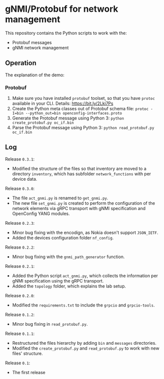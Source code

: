 # gNMI/Protobuf for network management
This repository contains the Python scripts to work with the:
- Protobuf messages
- gNMI network management

## Operation
The explanation of the demo:

### Protobuf
1. Make sure you have installed `protobuf` toolset, so that you have `protoc` available in your CLI. Details: https://bit.ly/2Lki7Ps
2. Create the Python meta classes out of Protobuf schema file: `protoc -I=bin --python_out=bin openconfig-interfaces.proto`
3. Generate the Protobuf message using Python 3: `python create_protobuf.py oc_if.bin`
4. Parse the Protobuf message using Python 3: `python read_protobuf.py oc_if.bin`

## Log
Release `0.3.1`:
- Modified the structure of the files so that inventory are moved to a directory `inventory`, which has subfolder `network_functions` with per device data.

Release `0.3.0`:
- The file `act_gnmi.py` is renamed to `get_gnmi.py`.
- The new file `set_gnmi.py` is created to perform the configuration of the network elements via gRPC transport with gNMI specification and OpenConfig YANG modules.

Release `0.2.3`:
- Minor bug fixing with the encodign, as Nokia doesn't support `JSON_IETF`.
- Added the devices configuration folder `nf_config`.

Release `0.2.2`:
- Minor bug fixing with the `gnmi_path_generator` function.

Release `0.2.1`:
- Added the Python script `act_gnmi.py`, which collects the information per gNMI specification using the gRPC transport.
- Added the `topology` folder, which explains the lab setup.

Release `0.2.0`:
- Modified the `requirements.txt` to include the `grpcio` and `grpcio-tools`.

Release `0.1.2`:
- Minor bug fixing in `read_protobuf.py`.

Release `0.1.1`:
- Restructured the files hierarchy by adding `bin` and `messages` directories.
- Modified the `create_protobuf.py` and `read_protobuf.py` to work with new files' structure.

Release `0.1`:
- The first release
